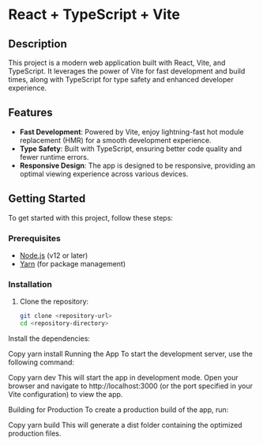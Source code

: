 # React + TypeScript + Vite

## Description

This project is a modern web application built with React, Vite, and TypeScript. It leverages the power of Vite for fast development and build times, along with TypeScript for type safety and enhanced developer experience.

## Features

- **Fast Development**: Powered by Vite, enjoy lightning-fast hot module replacement (HMR) for a smooth development experience.
- **Type Safety**: Built with TypeScript, ensuring better code quality and fewer runtime errors.
- **Responsive Design**: The app is designed to be responsive, providing an optimal viewing experience across various devices.

## Getting Started

To get started with this project, follow these steps:

### Prerequisites

- [Node.js](https://nodejs.org/) (v12 or later)
- [Yarn](https://classic.yarnpkg.com/en/docs/install) (for package management)

### Installation

1. Clone the repository:

   ```bash
   git clone <repository-url>
   cd <repository-directory>
Install the dependencies:

Copy
yarn install
Running the App
To start the development server, use the following command:

Copy
yarn dev
This will start the app in development mode. Open your browser and navigate to http://localhost:3000 (or the port specified in your Vite configuration) to view the app.

Building for Production
To create a production build of the app, run:

Copy
yarn build
This will generate a dist folder containing the optimized production files.